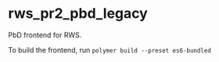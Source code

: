 # rws_pr2_pbd_legacy

PbD frontend for RWS.

To build the frontend, run `polymer build --preset es6-bundled`
